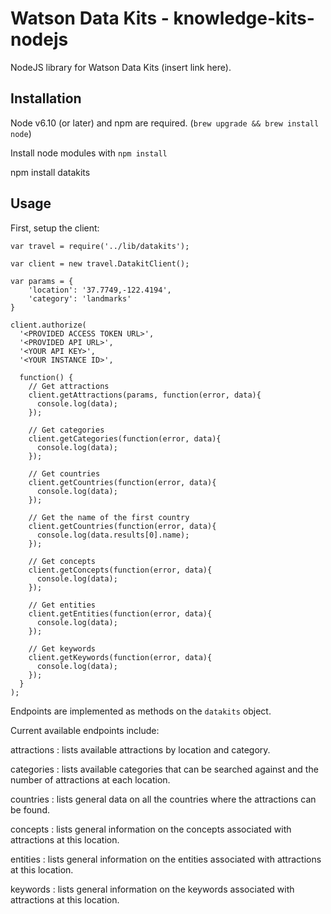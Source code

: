 # Watson Data Kits - knowledge-kits-nodejs

NodeJS library for Watson Data Kits (insert link here).

## Installation
Node v6.10 (or later) and npm are required. (`brew upgrade && brew install node`)

Install node modules with `npm install`

npm install datakits

## Usage

First, setup the client:
```
var travel = require('../lib/datakits');

var client = new travel.DatakitClient();

var params = {
    'location': '37.7749,-122.4194',
    'category': 'landmarks'
}

client.authorize(
  '<PROVIDED ACCESS TOKEN URL>',
  '<PROVIDED API URL>',
  '<YOUR API KEY>',
  '<YOUR INSTANCE ID>',

  function() {
    // Get attractions
    client.getAttractions(params, function(error, data){
      console.log(data);
    });

    // Get categories
    client.getCategories(function(error, data){
      console.log(data);
    });

    // Get countries
    client.getCountries(function(error, data){
      console.log(data);
    });

    // Get the name of the first country
    client.getCountries(function(error, data){
      console.log(data.results[0].name);
    });

    // Get concepts
    client.getConcepts(function(error, data){
      console.log(data);
    });

    // Get entities
    client.getEntities(function(error, data){
      console.log(data);
    });

    // Get keywords
    client.getKeywords(function(error, data){
      console.log(data);
    });
  }
);
```

Endpoints are implemented as methods on the `datakits` object. 

Current available endpoints include:

attractions : lists available attractions by location and category.

categories : lists available categories that can be searched against and the number of attractions at each location.

countries : lists general data on all the countries where the attractions can be found.

concepts : lists general information on the concepts associated with attractions at this location.

entities : lists general information on the entities associated with attractions at this location.

keywords : lists general information on the keywords associated with attractions at this location.
